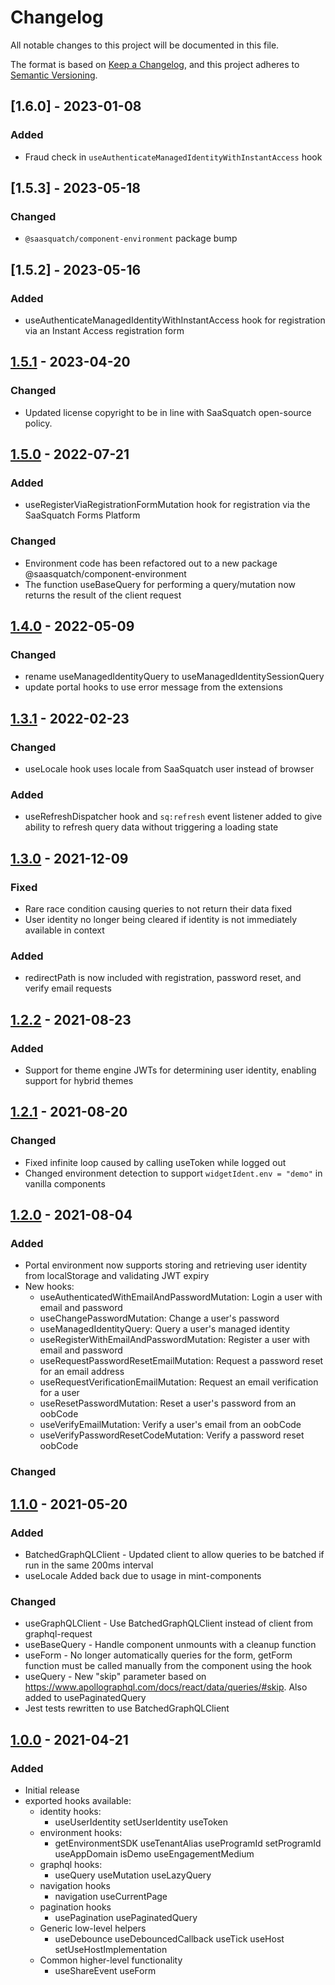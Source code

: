 # Changelog

All notable changes to this project will be documented in this file.

The format is based on [Keep a Changelog](https://keepachangelog.com/en/1.0.0/),
and this project adheres to [Semantic Versioning](https://semver.org/spec/v2.0.0.html).

## [1.6.0] - 2023-01-08

### Added
- Fraud check in `useAuthenticateManagedIdentityWithInstantAccess` hook

## [1.5.3] - 2023-05-18

### Changed
- `@saasquatch/component-environment` package bump

## [1.5.2] - 2023-05-16

### Added
- useAuthenticateManagedIdentityWithInstantAccess hook for registration via an Instant Access registration form

## [1.5.1] - 2023-04-20

### Changed
- Updated license copyright to be in line with SaaSquatch open-source policy.

## [1.5.0] - 2022-07-21

### Added

- useRegisterViaRegistrationFormMutation hook for registration via the SaaSquatch Forms Platform

### Changed

- Environment code has been refactored out to a new package @saasquatch/component-environment
- The function useBaseQuery for performing a query/mutation now returns the result of the client request

## [1.4.0] - 2022-05-09

### Changed

- rename useManagedIdentityQuery to useManagedIdentitySessionQuery
- update portal hooks to use error message from the extensions

## [1.3.1] - 2022-02-23

### Changed

- useLocale hook uses locale from SaaSquatch user instead of browser

### Added

- useRefreshDispatcher hook and `sq:refresh` event listener added to give ability to refresh query data without triggering a loading state

## [1.3.0] - 2021-12-09

### Fixed

- Rare race condition causing queries to not return their data fixed
- User identity no longer being cleared if identity is not immediately available in context

### Added

- redirectPath is now included with registration, password reset, and verify email requests

## [1.2.2] - 2021-08-23

### Added

- Support for theme engine JWTs for determining user identity, enabling support for hybrid themes

## [1.2.1] - 2021-08-20

### Changed

- Fixed infinite loop caused by calling useToken while logged out
- Changed environment detection to support `widgetIdent.env = "demo"` in vanilla components

## [1.2.0] - 2021-08-04

### Added

- Portal environment now supports storing and retrieving user identity from localStorage
  and validating JWT expiry
- New hooks:
  - useAuthenticatedWithEmailAndPasswordMutation: Login a user with email and password
  - useChangePasswordMutation: Change a user's password
  - useManagedIdentityQuery: Query a user's managed identity
  - useRegisterWithEmailAndPasswordMutation: Register a user with email and password
  - useRequestPasswordResetEmailMutation: Request a password reset for an email address
  - useRequestVerificationEmailMutation: Request an email verification for a user
  - useResetPasswordMutation: Reset a user's password from an oobCode
  - useVerifyEmailMutation: Verify a user's email from an oobCode
  - useVerifyPasswordResetCodeMutation: Verify a password reset oobCode

### Changed

## [1.1.0] - 2021-05-20

### Added

- BatchedGraphQLClient - Updated client to allow queries to be batched if run in the same 200ms interval
- useLocale Added back due to usage in mint-components

### Changed

- useGraphQLClient - Use BatchedGraphQLClient instead of client from graphql-request
- useBaseQuery - Handle component unmounts with a cleanup function
- useForm - No longer automatically queries for the form, getForm function must be called manually from the component using the hook
- useQuery - New "skip" parameter based on https://www.apollographql.com/docs/react/data/queries/#skip. Also added to usePaginatedQuery
- Jest tests rewritten to use BatchedGraphQLClient

## [1.0.0] - 2021-04-21

### Added

- Initial release
- exported hooks available:
  - identity hooks:
    - useUserIdentity
      setUserIdentity
      useToken
  - environment hooks:
    - getEnvironmentSDK
      useTenantAlias
      useProgramId
      setProgramId
      useAppDomain
      isDemo
      useEngagementMedium
  - graphql hooks:
    - useQuery
      useMutation
      useLazyQuery
  - navigation hooks
    - navigation
      useCurrentPage
  - pagination hooks
    - usePagination
      usePaginatedQuery
  - Generic low-level helpers
    - useDebounce
      useDebouncedCallback
      useTick
      useHost
      setUseHostImplementation
  - Common higher-level functionality
    - useShareEvent
      useForm

[unreleased]: https://github.com/saasquatch/program-tools/compare/%40saasquatch%2Fcomponent-boilerplate@1.5.1...HEAD
[1.5.1]: https://github.com/saasquatch/program-tools/releases/tag/%40saasquatch%2Fcomponent-boilerplate%401.5.1
[1.5.0]: https://github.com/saasquatch/program-tools/releases/tag/%40saasquatch%2Fcomponent-boilerplate%401.5.0
[1.4.0]: https://github.com/saasquatch/program-tools/releases/tag/%40saasquatch%2Fcomponent-boilerplate%401.4.0
[1.3.1]: https://github.com/saasquatch/program-tools/releases/tag/%40saasquatch%2Fcomponent-boilerplate%401.3.1
[1.3.0]: https://github.com/saasquatch/program-tools/releases/tag/%40saasquatch%2Fcomponent-boilerplate%401.3.0
[1.2.2]: https://github.com/saasquatch/program-tools/releases/tag/%40saasquatch%2Fcomponent-boilerplate%401.2.2
[1.2.1]: https://github.com/saasquatch/program-tools/releases/tag/%40saasquatch%2Fcomponent-boilerplate%401.2.1
[1.2.0]: https://github.com/saasquatch/program-tools/releases/tag/%40saasquatch%2Fcomponent-boilerplate%401.2.0
[1.1.0]: https://github.com/saasquatch/program-tools/releases/tag/%40saasquatch%2Fcomponent-boilerplate%401.1.0
[1.0.1]: https://github.com/saasquatch/program-tools/releases/tag/%40saasquatch%2Fcomponent-boilerplate%401.0.1
[1.0.0]: https://github.com/saasquatch/program-tools/releases/tag/%40saasquatch%2Fcomponent-boilerplate%401.0.0
